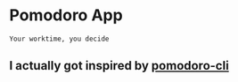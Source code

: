 # Pomodoro App

`Your worktime, you decide`

## I actually got inspired by [pomodoro-cli](https://github.com/open-pomodoro/openpomodoro-cli)
